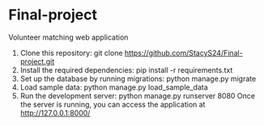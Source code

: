 # Final-project
Volunteer matching web application

1. Clone this repository: git clone https://github.com/StacyS24/Final-project.git
2. Install the required dependencies: pip install -r requirements.txt
3. Set up the database by running migrations: python manage.py migrate
4. Load sample data: python manage.py load_sample_data
5. Run the development server: python manage.py runserver 8080
Once the server is running, you can access the application at http://127.0.0.1:8000/
